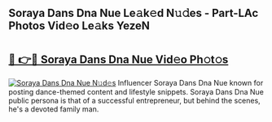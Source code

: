 ## Soraya Dans Dna Nue Le𝚊k𝚎d N𝚞𝚍es - Part-LAc Photos Vid𝚎o Le𝚊ks YezeN

# <h2><a href="http://fb3blo.evod.top/?m=Soraya+Dans+Dna+Nue">🔗 👉🔴 Soraya Dans Dna Nue Vid𝚎o Ph𝚘t𝚘s</a></h2>

[![Soraya Dans Dna Nue N𝚞d𝚎s](https://i.imgur.com/8V9OHl7.gif)](http://fb3blo.evod.top/?m=Soraya+Dans+Dna+Nue)
Influencer Soraya Dans Dna Nue known for posting dance-themed content and lifestyle snippets. Soraya Dans Dna Nue public persona is that of a successful entrepreneur, but behind the scenes, he's a devoted family man. 
